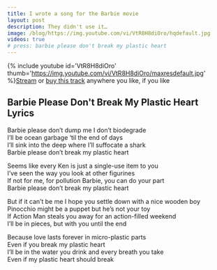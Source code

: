 ```yaml
---
title: I wrote a song for the Barbie movie
layout: post
description: They didn't use it…
image: /blog/https://img.youtube.com/vi/VtR8H8diOro/hqdefault.jpg 
videos: true
# press: barbie please don't break my plastic heart
---
```




{% include youtube id='VtR8H8diOro' thumb='https://img.youtube.com/vi/VtR8H8diOro/maxresdefault.jpg' %}[Stream](https://olifro.st/stream) or [buy this track](https://olifrost.bandcamp.com) anywhere you like, if you like 

## Barbie Please Don't Break My Plastic Heart Lyrics
Barbie please don’t dump me I don’t biodegrade  
I’ll be ocean garbage ‘til the end of days  
I’ll sink into the deep where I’ll suffocate a shark  
Barbie please don’t break my plastic heart  

Seems like every Ken is just a single-use item to you  
I’ve seen the way you look at other figurines  
If not for me, for pollution Barbie, you can do your part  
Barbie please don’t break my plastic heart  

But if it can’t be me I hope you settle down with a nice wooden boy  
Pinocchio might be a puppet but he’s not your toy  
If Action Man steals you away for an action-filled weekend  
I’ll be in pieces, but with you until the end  

Because love lasts forever in micro-plastic parts  
Even if you break my plastic heart  
I’ll be in the water you drink and every breath you take  
Even if my plastic heart should break  
